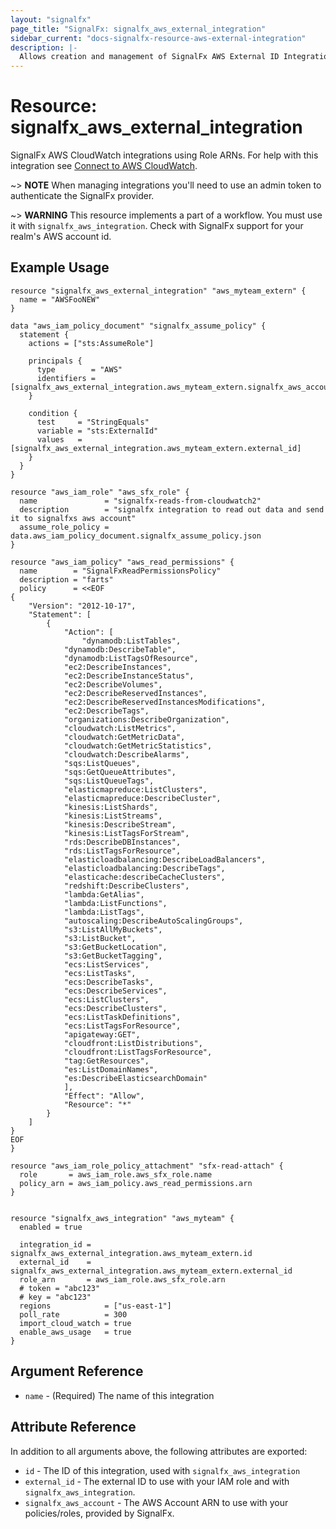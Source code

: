```yaml
---
layout: "signalfx"
page_title: "SignalFx: signalfx_aws_external_integration"
sidebar_current: "docs-signalfx-resource-aws-external-integration"
description: |-
  Allows creation and management of SignalFx AWS External ID Integrations
---
```


# Resource: signalfx_aws_external_integration

SignalFx AWS CloudWatch integrations using Role ARNs. For help with this integration see [Connect to AWS CloudWatch](https://docs.signalfx.com/en/latest/integrations/amazon-web-services.html#connect-to-aws).

~> **NOTE** When managing integrations you'll need to use an admin token to authenticate the SignalFx provider.

~> **WARNING** This resource implements a part of a workflow. You must use it with `signalfx_aws_integration`. Check with SignalFx support for your realm's AWS account id.

## Example Usage

```
resource "signalfx_aws_external_integration" "aws_myteam_extern" {
  name = "AWSFooNEW"
}

data "aws_iam_policy_document" "signalfx_assume_policy" {
  statement {
    actions = ["sts:AssumeRole"]

    principals {
      type        = "AWS"
      identifiers = [signalfx_aws_external_integration.aws_myteam_extern.signalfx_aws_account]
    }

    condition {
      test     = "StringEquals"
      variable = "sts:ExternalId"
      values   = [signalfx_aws_external_integration.aws_myteam_extern.external_id]
    }
  }
}

resource "aws_iam_role" "aws_sfx_role" {
  name               = "signalfx-reads-from-cloudwatch2"
  description        = "signalfx integration to read out data and send it to signalfxs aws account"
  assume_role_policy = data.aws_iam_policy_document.signalfx_assume_policy.json
}

resource "aws_iam_policy" "aws_read_permissions" {
  name        = "SignalFxReadPermissionsPolicy"
  description = "farts"
  policy      = <<EOF
{
	"Version": "2012-10-17",
	"Statement": [
		{
			"Action": [
				"dynamodb:ListTables",
		    "dynamodb:DescribeTable",
		    "dynamodb:ListTagsOfResource",
		    "ec2:DescribeInstances",
		    "ec2:DescribeInstanceStatus",
		    "ec2:DescribeVolumes",
		    "ec2:DescribeReservedInstances",
		    "ec2:DescribeReservedInstancesModifications",
		    "ec2:DescribeTags",
		    "organizations:DescribeOrganization",
		    "cloudwatch:ListMetrics",
		    "cloudwatch:GetMetricData",
		    "cloudwatch:GetMetricStatistics",
		    "cloudwatch:DescribeAlarms",
		    "sqs:ListQueues",
		    "sqs:GetQueueAttributes",
		    "sqs:ListQueueTags",
		    "elasticmapreduce:ListClusters",
		    "elasticmapreduce:DescribeCluster",
		    "kinesis:ListShards",
		    "kinesis:ListStreams",
		    "kinesis:DescribeStream",
		    "kinesis:ListTagsForStream",
		    "rds:DescribeDBInstances",
		    "rds:ListTagsForResource",
		    "elasticloadbalancing:DescribeLoadBalancers",
		    "elasticloadbalancing:DescribeTags",
		    "elasticache:describeCacheClusters",
		    "redshift:DescribeClusters",
		    "lambda:GetAlias",
		    "lambda:ListFunctions",
		    "lambda:ListTags",
		    "autoscaling:DescribeAutoScalingGroups",
		    "s3:ListAllMyBuckets",
		    "s3:ListBucket",
		    "s3:GetBucketLocation",
		    "s3:GetBucketTagging",
		    "ecs:ListServices",
		    "ecs:ListTasks",
		    "ecs:DescribeTasks",
		    "ecs:DescribeServices",
		    "ecs:ListClusters",
		    "ecs:DescribeClusters",
		    "ecs:ListTaskDefinitions",
		    "ecs:ListTagsForResource",
		    "apigateway:GET",
		    "cloudfront:ListDistributions",
		    "cloudfront:ListTagsForResource",
		    "tag:GetResources",
		    "es:ListDomainNames",
		    "es:DescribeElasticsearchDomain"
			],
			"Effect": "Allow",
			"Resource": "*"
		}
	]
}
EOF
}

resource "aws_iam_role_policy_attachment" "sfx-read-attach" {
  role       = aws_iam_role.aws_sfx_role.name
  policy_arn = aws_iam_policy.aws_read_permissions.arn
}


resource "signalfx_aws_integration" "aws_myteam" {
  enabled = true

  integration_id = signalfx_aws_external_integration.aws_myteam_extern.id
  external_id    = signalfx_aws_external_integration.aws_myteam_extern.external_id
  role_arn       = aws_iam_role.aws_sfx_role.arn
  # token = "abc123"
  # key = "abc123"
  regions            = ["us-east-1"]
  poll_rate          = 300
  import_cloud_watch = true
  enable_aws_usage   = true
}

```

## Argument Reference

* `name` - (Required) The name of this integration

## Attribute Reference

In addition to all arguments above, the following attributes are exported:

* `id` - The ID of this integration, used with `signalfx_aws_integration`
* `external_id` - The external ID to use with your IAM role and with `signalfx_aws_integration`.
* `signalfx_aws_account` - The AWS Account ARN to use with your policies/roles, provided by SignalFx.
